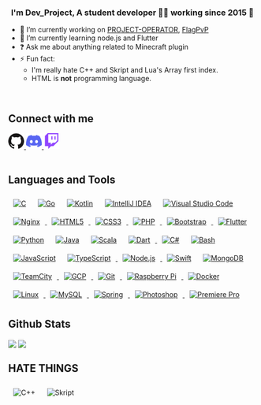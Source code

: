### <div align="center">I'm Dev_Project, A student developer 👨‍💻 working since 2015 🚀</div>  

- 🔭 I’m currently working on [PROJECT-OPERATOR](https://github.com/PROJECT-OPERATOR), [FlagPvP](https://github.com/FlagPvP)
- 🌱 I’m currently learning node.js and Flutter
- ❓ Ask me about anything related to Minecraft plugin
- ⚡ Fun fact: 
  - I'm really hate C++ and Skript and Lua's Array first index.
  - HTML is **not** programming language.
<br/>

## Connect with me  
<div align="left">
  <a href="https://github.com/DevProject04">
    <img alt="GitHub" height="32" width="32" src="assets/github.svg">
  </a>
  <a href="https://discord.gg/ngcTymJQXX">
    <img alt="Discord" title="Discord - Dev_Project#0001" height="32" width="32" src="assets/discord.svg">
  </a>
  <a href="https://twitch.tv/Project_TL">
    <img alt="Twitch" height="32" width="32" src="assets/twitch.svg">
  </a>
</div>
<br/>

## Languages and Tools
<div align="left">
  <a href="https://devdocs.io/c/"><img style="margin: 10px" src="https://profilinator.rishav.dev/skills-assets/c-original.svg" alt="C" height="50" /></a>
  <a href="https://golang.org/"><img style="margin: 10px" src="https://profilinator.rishav.dev/skills-assets/go-original.svg" alt="Go" height="50" /></a>
  <a href="https://kotlinlang.org/"><img style="margin: 10px" src="https://profilinator.rishav.dev/skills-assets/kotlinlang-icon.svg" alt="Kotlin" height="50" /></a>
  <a href="https://www.jetbrains.com/idea/"><img style="margin: 10px" src="https://upload.wikimedia.org/wikipedia/commons/thumb/9/9c/IntelliJ_IDEA_Icon.svg/2048px-IntelliJ_IDEA_Icon.svg.png" alt="IntelliJ IDEA" height="50" /></a>
  <a href="https://code.visualstudio.com/"><img style="margin: 10px" src="https://upload.wikimedia.org/wikipedia/commons/thumb/9/9a/Visual_Studio_Code_1.35_icon.svg/2048px-Visual_Studio_Code_1.35_icon.svg.png" alt="Visual Studio Code" height="50" /></a>
  <a href="https://www.nginx.com/">
    <img style="margin: 10px" src="https://profilinator.rishav.dev/skills-assets/nginx-original.svg" alt="Nginx" height="50" />
  </a>
  <a href="https://devdocs.io/html/">
    <img style="margin: 10px" src="https://profilinator.rishav.dev/skills-assets/html5-original-wordmark.svg" alt="HTML5" height="50" />
  </a>  
  <a href="https://devdocs.io/css/">
    <img style="margin: 10px" src="https://profilinator.rishav.dev/skills-assets/css3-original-wordmark.svg" alt="CSS3" height="50" />
  </a> 
  <a href="https://www.php.net/">
    <img style="margin: 10px" src="https://profilinator.rishav.dev/skills-assets/php-original.svg" alt="PHP" height="50" />
  </a>
  <a href="https://getbootstrap.com/">
    <img style="margin: 10px" src="https://profilinator.rishav.dev/skills-assets/bootstrap-plain.svg" alt="Bootstrap" height="50" />
  </a> 
  <a href="https://flutter.dev/">
    <img style="margin: 10px" src="https://profilinator.rishav.dev/skills-assets/flutterio-icon.svg" alt="Flutter" height="50" />
  </a>
  <a href="https://www.python.org/"><img style="margin: 10px" src="https://profilinator.rishav.dev/skills-assets/python-original.svg" alt="Python" height="50" /></a>
  <a href="https://docs.oracle.com/en/java/javase/11/"><img style="margin: 10px" src="https://profilinator.rishav.dev/skills-assets/java-original-wordmark.svg" alt="Java" height="50" /></a>
  <a href="https://www.scala-lang.org/"><img style="margin: 10px" src="https://profilinator.rishav.dev/skills-assets/scala-original-wordmark.svg" alt="Scala" height="50" /></a>
  <a href="https://dart.dev/">
    <img style="margin: 10px" src="https://profilinator.rishav.dev/skills-assets/dartlang-icon.svg" alt="Dart" height="50" />
  </a> 
  <a href="https://docs.microsoft.com/en-us/dotnet/csharp/"><img style="margin: 10px" src="https://profilinator.rishav.dev/skills-assets/csharp-original.svg" alt="C#" height="50" /></a>
  <a href="https://devdocs.io/bash/"><img style="margin: 10px" src="https://profilinator.rishav.dev/skills-assets/gnu_bash-icon.svg" alt="Bash" height="50" /></a>
  <a href="https://devdocs.io/javascript/"><img style="margin: 10px" src="https://profilinator.rishav.dev/skills-assets/javascript-original.svg" alt="JavaScript" height="50" /></a>
  <a href="https://www.typescriptlang.org/">
  <img style="margin: 10px" src="https://profilinator.rishav.dev/skills-assets/typescript-original.svg" alt="TypeScript" height="50" />
</a>
  <a href="https://nodejs.org/en/">
    <img style="margin: 10px" src="https://profilinator.rishav.dev/skills-assets/nodejs-original-wordmark.svg" alt="Node.js" height="50" />
  <a href="https://developer.apple.com/swift/"><img style="margin: 10px" src="https://profilinator.rishav.dev/skills-assets/swift-original-wordmark.svg" alt="Swift" height="50" /></a>
  <a href="https://www.mongodb.com/">
    <img style="margin: 10px" src="https://profilinator.rishav.dev/skills-assets/mongodb-original-wordmark.svg" alt="MongoDB" height="50" />
  </a>
  <a href="https://www.jetbrains.com/teamcity/">
    <img style="margin: 10px" src="https://upload.wikimedia.org/wikipedia/commons/8/8e/TeamCity_Icon.png" alt="TeamCity" height="50" />
  </a>
  <a href="https://cloud.google.com/gcp/">
    <img style="margin: 10px" src="https://profilinator.rishav.dev/skills-assets/google_cloud-icon.svg" alt="GCP" height="50" />
  </a>
  <a href="https://git-scm.com/">
    <img style="margin: 10px" src="https://profilinator.rishav.dev/skills-assets/git-scm-icon.svg" alt="Git" height="50" />
  </a>  
  <a href="https://www.raspberrypi.org/">
    <img style="margin: 10px" src="https://profilinator.rishav.dev/skills-assets/raspberrypi.png" alt="Raspberry Pi" height="50" />
  </a>  
  <a href="https://www.docker.com/">
    <img style="margin: 10px" src="https://profilinator.rishav.dev/skills-assets/docker-original-wordmark.svg" alt="Docker" height="50" />
  </a>  
  <a href="https://linux.org/">
    <img style="margin: 10px" src="https://profilinator.rishav.dev/skills-assets/linux-original.svg" alt="Linux" height="50" />
  </a>
  <a href="https://www.mysql.com/">
    <img style="margin: 10px" src="https://profilinator.rishav.dev/skills-assets/mysql-original-wordmark.svg" alt="MySQL" height="50" /> 
  </a>
  <a href="https://spring.io/">
    <img style="margin: 10px" src="https://profilinator.rishav.dev/skills-assets/springio-icon.svg" alt="Spring" height="50" />
  </a>
  <a href="https://www.adobe.com/products/photoshop.htmlhttps://www.adobe.com/products/photoshop.html">
    <img style="margin: 10px" src="https://profilinator.rishav.dev/skills-assets/photoshop-plain.svg" alt="Photoshop" height="50" />
  </a>
  <a href="https://www.adobe.com/products/premiere.html">
    <img style="margin: 10px" src="https://profilinator.rishav.dev/skills-assets/adobepremierepro.png" alt="Premiere Pro" height="50" />
  </a>
</div>

## Github Stats  
<div align="left">
  <img src="https://github-readme-stats.vercel.app/api?username=DEVProject04&show_icons=true&theme=dark&count_private=true&hide_border=true" align="center" />
  <img src="https://github-readme-stats.vercel.app/api/top-langs/?username=DEVProject04&theme=dark&hide_border=true&layout=compact" align="center" />
  <br/>
</div>
  
## HATE THINGS
<div align="left">
  <img style="margin: 10px" src="https://profilinator.rishav.dev/skills-assets/cplusplus-original.svg" alt="C++" height="50" /> 
  <img style="margin: 10px" src="https://forums.skunity.com/styles/default/xenforo/logo.og.png" alt="Skript" height="50" />
</div>

<!--
<h4>Self-Study codes</h4>
<a href="https://reactjs.org/">
  <img style="margin: 10px" src="https://profilinator.rishav.dev/skills-assets/react-original-wordmark.svg" alt="React" height="50" />
</a>   
<a href="https://www.haskell.org/">
  <img style="margin: 10px" src="https://profilinator.rishav.dev/skills-assets/haskell.png" alt="Haskell" height="50" />
</a>
<a href="https://dotnet.microsoft.com/">
  <img style="margin: 10px" src="https://profilinator.rishav.dev/skills-assets/dotnetcore.png" alt=".Net Core" height="50" />
</a>
<a href="https://www.rust-lang.org/">
  <img style="margin: 10px" src="https://profilinator.rishav.dev/skills-assets/rust-plain.svg" alt="Rust" height="50" />
</a>
<a href="https://www.adobe.com/products/photoshop-lightroom.html"><img style="margin: 10px" src="https://profilinator.rishav.dev/skills-assets/lightroom.png" alt="Lightroom" height="50" /></a>  
<a href="https://about.gitlab.com/"><img style="margin: 10px" src="https://profilinator.rishav.dev/skills-assets/gitlab.svg" alt="GitLab" height="50" /></a>  
</div>
<img style="margin: 10px" src="https://profilinator.rishav.dev/skills-assets/ruby-original-wordmark.svg" alt="Ruby" height="50" />
-->
